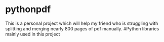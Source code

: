 # pythonpdf
This is a personal project which will help my friend who is struggling with splitting and merging nearly 800 pages of pdf manually.
#Python libraries mainly used in this project
